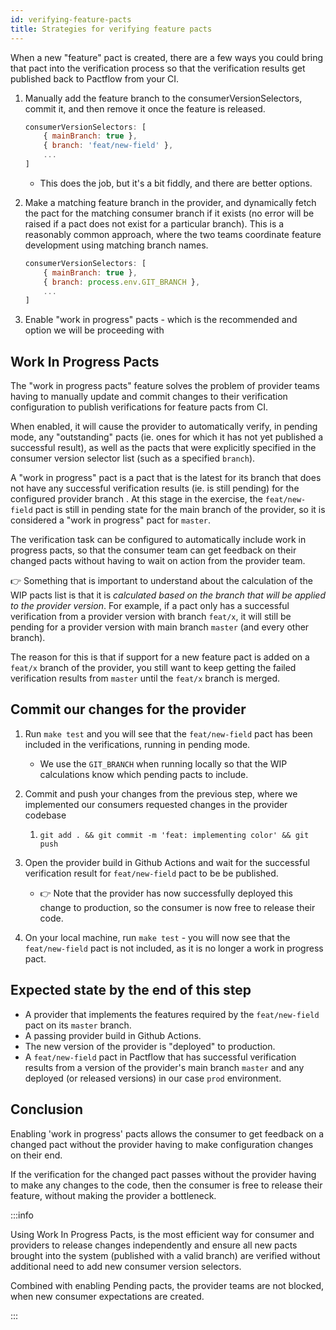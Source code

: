 ```yaml
---
id: verifying-feature-pacts
title: Strategies for verifying feature pacts
---
```


When a new "feature" pact is created, there are a few ways you could bring that pact into the verification process so that the verification results get published back to Pactflow from your CI.

1. Manually add the feature branch to the consumerVersionSelectors, commit it, and then remove it once the feature is released.

    ```js
    consumerVersionSelectors: [
        { mainBranch: true },
        { branch: 'feat/new-field' },
        ...
    ]
    ```

    * This does the job, but it's a bit fiddly, and there are better options.

2. Make a matching feature branch in the provider, and dynamically fetch the pact for the matching consumer branch if it exists (no error will be raised if a pact does not exist for a particular branch). This is a reasonably common approach, where the two teams coordinate feature development using matching branch names.

    ```js
    consumerVersionSelectors: [
        { mainBranch: true },
        { branch: process.env.GIT_BRANCH },
        ...
    ]
    ```

3. Enable "work in progress" pacts - which is the recommended and option we will be proceeding with

## Work In Progress Pacts

The "work in progress pacts" feature solves the problem of provider teams having to manually update and commit changes to their verification configuration to publish verifications for feature pacts from CI.

When enabled, it will cause the provider to automatically verify, in pending mode, any "outstanding" pacts (ie. ones for which it has not yet published a successful result), as well as the pacts that were explicitly specified in the consumer version selector list (such as a specified `branch`).

A "work in progress" pact is a pact that is the latest for its branch that does not have any successful verification results (ie. is still pending) for the configured provider branch . At this stage in the exercise, the `feat/new-field` pact is still in pending state for the main branch of the provider, so it is considered a "work in progress" pact for `master`.

The verification task can be configured to automatically include work in progress pacts, so that the consumer team can get feedback on their changed pacts without having to wait on action from the provider team.

👉 Something that is important to understand about the calculation of the WIP pacts list is that it is *calculated based on the branch that will be applied to the provider version*. For example, if a pact only has a successful verification from a provider version with branch `feat/x`, it will still be pending for a provider version with main branch `master` (and every other branch).

The reason for this is that if support for a new feature pact is added on a `feat/x` branch of the provider, you still want to keep getting the failed verification results from `master` until the `feat/x` branch is merged.

## Commit our changes for the provider

1. Run `make test` and you will see that the `feat/new-field` pact has been included in the verifications, running in pending mode.
    * We use the `GIT_BRANCH` when running locally so that the WIP calculations know which pending pacts to include.

1. Commit and push your changes from the previous step, where we implemented our consumers requested changes in the provider codebase
   1. `git add . && git commit -m 'feat: implementing color' && git push`

1. Open the provider build in Github Actions and wait for the successful verification result for `feat/new-field` pact to be be published.

    * 👉 Note that the provider has now successfully deployed this change to production, so the consumer is now free to release their code.

2. On your local machine, run `make test` - you will now see that the `feat/new-field` pact is not included, as it is no longer a work in progress pact.

## Expected state by the end of this step

* A provider that implements the features required by the `feat/new-field` pact on its `master` branch.
* A passing provider build in Github Actions.
* The new version of the provider is "deployed" to production.
* A `feat/new-field` pact in Pactflow that has successful verification results from a version of the provider's main branch `master` and any deployed (or released versions) in our case `prod` environment.

## Conclusion

Enabling 'work in progress' pacts allows the consumer to get feedback on a changed pact without the provider having to make configuration changes on their end.

If the verification for the changed pact passes without the provider having to make any changes to the code, then the consumer is free to release their feature, without making the provider a bottleneck.

:::info

Using Work In Progress Pacts, is the most efficient way for consumer and providers to release changes independently and ensure all new pacts brought into the system (published with a valid branch) are verified without additional need to add new consumer version selectors.

Combined with enabling Pending pacts, the provider teams are not blocked, when new consumer expectations are created.

:::

